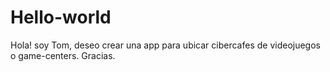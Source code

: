 # Hello-world
Hola! soy Tom, deseo crear una app para ubicar cibercafes de videojuegos o game-centers. Gracias.

